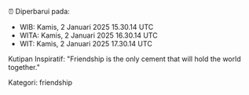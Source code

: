 ⏰ Diperbarui pada:
- WIB: Kamis, 2 Januari 2025 15.30.14 UTC
- WITA: Kamis, 2 Januari 2025 16.30.14 UTC
- WIT: Kamis, 2 Januari 2025 17.30.14 UTC

Kutipan Inspiratif:
"Friendship is the only cement that will hold the world together."


Kategori: friendship


